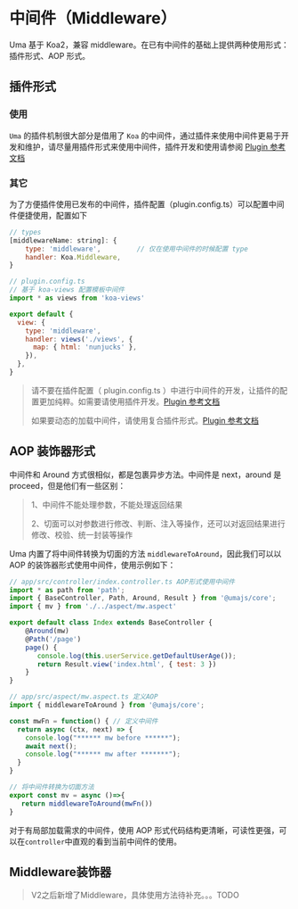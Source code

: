 # 中间件（Middleware）

Uma 基于 Koa2，兼容 middleware。在已有中间件的基础上提供两种使用形式：插件形式、AOP 形式。

## 插件形式

### 使用

`Uma` 的插件机制很大部分是借用了 `Koa` 的中间件，通过插件来使用中间件更易于开发和维护，请尽量用插件形式来使用中间件，插件开发和使用请参阅
[Plugin 参考文档](./Plugin.md#插件开发)

### 其它

为了方便插件使用已发布的中间件，插件配置（plugin.config.ts）可以配置中间件便捷使用，配置如下

```js
// types
[middlewareName: string]: {
    type: 'middleware',         // 仅在使用中间件的时候配置 type
    handler: Koa.Middleware,
}
```

```js
// plugin.config.ts
// 基于 koa-views 配置模板中间件
import * as views from 'koa-views'

export default {
  view: {
    type: 'middleware',
    handler: views('./views', {
      map: { html: 'nunjucks' },
    }),
  },
}
```

> 请不要在插件配置（ plugin.config.ts ）中进行中间件的开发，让插件的配置更加纯粹。如需要请使用插件开发。[Plugin 参考文档](./Plugin.md#插件开发)
>
> 如果要动态的加载中间件，请使用复合插件形式。[Plugin 参考文档](./Plugin.md#复合插件形式)

## AOP 装饰器形式

中间件和 Around 方式很相似，都是包裹异步方法。中间件是 next，around 是 proceed，但是他们有一些区别：

> 1、中间件不能处理参数，不能处理返回结果
>
> 2、切面可以对参数进行修改、判断、注入等操作，还可以对返回结果进行修改、校验、统一封装等操作

Uma 内置了将中间件转换为切面的方法 `middlewareToAround`，因此我们可以以 AOP 的装饰器形式使用中间件，使用示例如下：

```javascript
// app/src/controller/index.controller.ts AOP形式使用中间件
import * as path from 'path';
import { BaseController, Path, Around, Result } from '@umajs/core';
import { mv } from './../aspect/mw.aspect'

export default class Index extends BaseController {
    @Around(mw)
    @Path('/page')
    page() {
       console.log(this.userService.getDefaultUserAge());
       return Result.view('index.html', { test: 3 })
    }
}

// app/src/aspect/mw.aspect.ts 定义AOP
import { middlewareToAround } from '@umajs/core';

const mwFn = function() { // 定义中间件
  return async (ctx, next) => {
    console.log("****** mw before ******");
    await next();
    console.log("****** mw after *******");
  }
}

// 将中间件转换为切面方法
export const mv = async ()=>{
   return middlewareToAround(mwFn())
}
```

对于有局部加载需求的中间件，使用 AOP 形式代码结构更清晰，可读性更强，可以在`controller`中直观的看到当前中间件的使用。

## Middleware装饰器
> V2之后新增了Middleware，具体使用方法待补充。。。TODO
